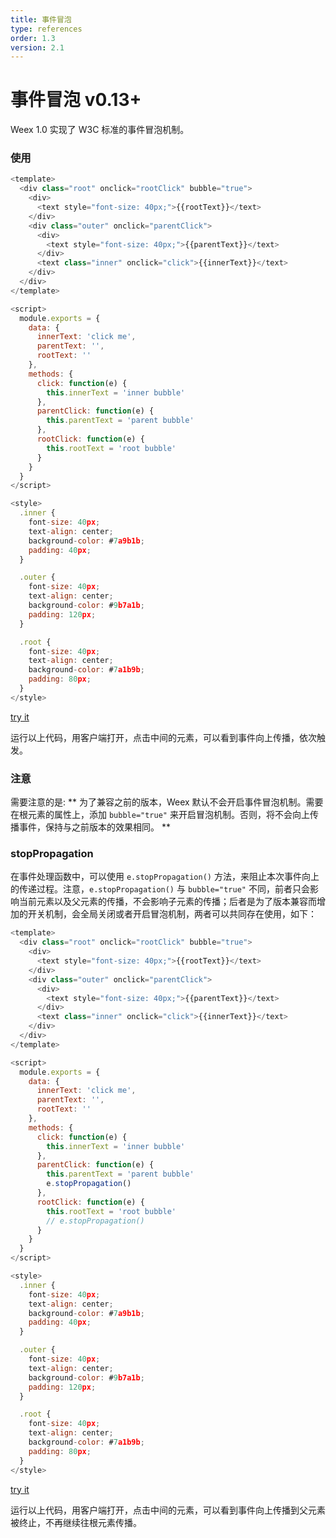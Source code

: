 ```yaml
---
title: 事件冒泡 
type: references
order: 1.3
version: 2.1
---
```


# 事件冒泡 <span class="api-version">v0.13+</span>

Weex 1.0 实现了 W3C 标准的事件冒泡机制。

### 使用

```javascript
<template>
  <div class="root" onclick="rootClick" bubble="true">
    <div>
      <text style="font-size: 40px;">{{rootText}}</text>
    </div>
    <div class="outer" onclick="parentClick">
      <div>
        <text style="font-size: 40px;">{{parentText}}</text>
      </div>
      <text class="inner" onclick="click">{{innerText}}</text>
    </div>
  </div>
</template>

<script>
  module.exports = {
    data: {
      innerText: 'click me',
      parentText: '',
      rootText: ''
    },
    methods: {
      click: function(e) {
        this.innerText = 'inner bubble'
      },
      parentClick: function(e) {
        this.parentText = 'parent bubble'
      },
      rootClick: function(e) {
        this.rootText = 'root bubble'
      }
    }
  }
</script>

<style>
  .inner {
    font-size: 40px;
    text-align: center;
    background-color: #7a9b1b;
    padding: 40px;
  }

  .outer {
    font-size: 40px;
    text-align: center;
    background-color: #9b7a1b;
    padding: 120px;
  }

  .root {
    font-size: 40px;
    text-align: center;
    background-color: #7a1b9b;
    padding: 80px;
  }
</style>
```

[try it](http://dotwe.org/weex/dbfeb926e003986e2eea88c8ccdadb92)

运行以上代码，用客户端打开，点击中间的元素，可以看到事件向上传播，依次触发。

### 注意

需要注意的是: ** 为了兼容之前的版本，Weex 默认不会开启事件冒泡机制。需要在根元素的属性上，添加 `bubble="true"` 来开启冒泡机制。否则，将不会向上传播事件，保持与之前版本的效果相同。 **

### stopPropagation

在事件处理函数中，可以使用 `e.stopPropagation()` 方法，来阻止本次事件向上的传递过程。注意，`e.stopPropagation()` 与 `bubble="true"` 不同，前者只会影响当前元素以及父元素的传播，不会影响子元素的传播；后者是为了版本兼容而增加的开关机制，会全局关闭或者开启冒泡机制，两者可以共同存在使用，如下：

```javascript
<template>
  <div class="root" onclick="rootClick" bubble="true">
    <div>
      <text style="font-size: 40px;">{{rootText}}</text>
    </div>
    <div class="outer" onclick="parentClick">
      <div>
        <text style="font-size: 40px;">{{parentText}}</text>
      </div>
      <text class="inner" onclick="click">{{innerText}}</text>
    </div>
  </div>
</template>

<script>
  module.exports = {
    data: {
      innerText: 'click me',
      parentText: '',
      rootText: ''
    },
    methods: {
      click: function(e) {
        this.innerText = 'inner bubble'
      },
      parentClick: function(e) {
        this.parentText = 'parent bubble'
        e.stopPropagation()
      },
      rootClick: function(e) {
        this.rootText = 'root bubble'
        // e.stopPropagation()
      }
    }
  }
</script>

<style>
  .inner {
    font-size: 40px;
    text-align: center;
    background-color: #7a9b1b;
    padding: 40px;
  }

  .outer {
    font-size: 40px;
    text-align: center;
    background-color: #9b7a1b;
    padding: 120px;
  }

  .root {
    font-size: 40px;
    text-align: center;
    background-color: #7a1b9b;
    padding: 80px;
  }
</style>
```

[try it](http://dotwe.org/weex/0cab45a7c62e8bebedd2ffd83a8e1256)

运行以上代码，用客户端打开，点击中间的元素，可以看到事件向上传播到父元素被终止，不再继续往根元素传播。
